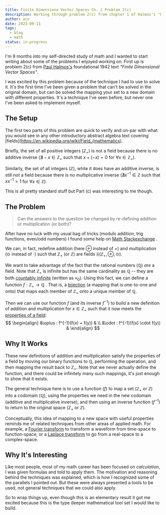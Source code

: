 ```yaml
---
title: Finite Dimensiona Vector Spaces Ch. 1 Problem 2(c)
description: Working through problem 2(c) from chapter 1 of Halmos's "Finite Dimensional Vector Spaces"
author: acv
date: 2023-09-11
tags:
  - blog
  - math
status: in-progress
---
```


I'm 9 months into my self-directed study of math and I wanted to start writing about some of the problems I enjoyed working on. First up is problem 2(c) from [Paul Halmos's](https://en.wikipedia.org/wiki/Paul_Halmos) foundational 1942 text *"Finite Dimensional Vector Spaces"*. 

I was excited by this problem because of the technique I had to use to solve it. It's the first time I've been given a problem that can't be solved in the original domain, but can be solved the mapping your set to a new domain with different properties. It's a technique I've seen before, but never one I've been asked to implement myself.
## The Setup

The first two parts of this problem are quick to verify and on-par with what you would see in any other introductory abstract algebra text covering [fields](https://en.wikipedia.org/wiki/Field_(mathematics). 

Briefly, the set of all positive integers ($\mathbb{Z}_+$) is not a field because there is no additive inverse ($\nexists -x \in \mathbb{Z}_{+}$ such that  $x + (-x) = 0$ for $\forall x \in \mathbb{Z}_{+}$). 

Similarly, the set of all integers ($\mathbb{Z}$), while it does have an additive inverse, is still not a field because there is no multiplicative inverse ($\nexists x^{-1} \in \mathbb{Z}$ such that  $xx^{-1} = 1$ for $\forall x \in \mathbb{Z}$). 

This is all pretty standard stuff but Part (c) was interesting to me though.
## The Problem

> Can the answers to the question be changed by re-defining addition or multiplication (or both)?

After have no luck with my usual bag of tricks (modulo addition, trig functions, even/odd numbers) I found some help on [Math Stackexchange](https://math.stackexchange.com/a/1356925/1141983) .

We can, in fact, redefine addition (here $\oplus$ instead of $+$) and multiplication ($\odot$ instead of $\cdot$) such that $\mathbb{Z}_{+}$ (or $\mathbb{Z}$) are fields $\mathfrak{F}(\mathbb{Z}_+,\oplus,\odot)$. 

We want to take advantage of the fact that the rational numbers ($\mathbb{Q}$) *are* a field. Note that $\mathbb{Z}_{+}$ is infinite but has the same cardinality as $\mathbb{Q}$ -- they are both [countably infinite](https://en.wikipedia.org/wiki/Countable_set) (written as $\aleph_{0}$). Using this fact, we can define a function $f: \mathbb{Z}_+ \rightarrow \mathbb{Q}$ . That is, a [bijection](https://en.wikipedia.org/wiki/Bijection) (a mapping that is one-to-one and onto) that maps each member of $\mathbb{Z}_{+}$ onto a unique member of $\mathbb{Q}$. 

Then we can use our function $f$ (and its inverse $f^{-1}$) to build a new definition of addition and multiplication for $x \in \mathbb{Z}_+$ such that it now meets the [properties of a field](https://en.wikipedia.org/wiki/Field_(mathematics)#Classic_definition):
$$
\begin{align}
&\oplus : f^{-1}(f(x) + f(y)) & \\
&\odot : f^{-1}(f(x) \cdot f(y)) & 
\end{align}
$$
## Why It Works

These new definitions of addition and multiplication satisfy the properties of a field by moving our binary functions to $\mathbb{Q}$, performing the operation, and then mapping the result back to $\mathbb{Z}_{+}$. Note that we never actually define the function, and there could be infinitely many such mappings, it's just enough to show that it exists.

The general technique here is to use a function ($f$) to map a set ($\mathbb{Z}_{+}$ or $\mathbb{Z}$) into a codomain ($\mathbb{Q}$), using the properties we need in the new codomain (additive and multiplicative inverse), and then using an inverse function  ($f^{-1}$) to return to the original space ($\mathbb{Z}_{+}$ or $\mathbb{Z}$).

Conceptually, this idea of mapping to a new space with useful properties reminds me of related techniques from other areas of applied math. For example, a [Fourier transform](https://en.wikipedia.org/wiki/Fourier_transform) to transform a waveform from time-space to function-space, or a [Laplace transform](https://en.wikipedia.org/wiki/Laplace_transform) to go from a real-space to a complex-space. 
## Why It's Interesting

Like most people, most of my math career has been focused on *calculation*, I was given formulas and told to apply them. The motivation and reasoning behind the techniques was explained, which is how I recognized some of the parallels I pointed out.  But these were always presented a tools to be used, not general techniques that we could also apply. 

So to wrap things up, even though this is an elementary result it got me excited because this is the type deeper mathematical tool set I would like to build.
